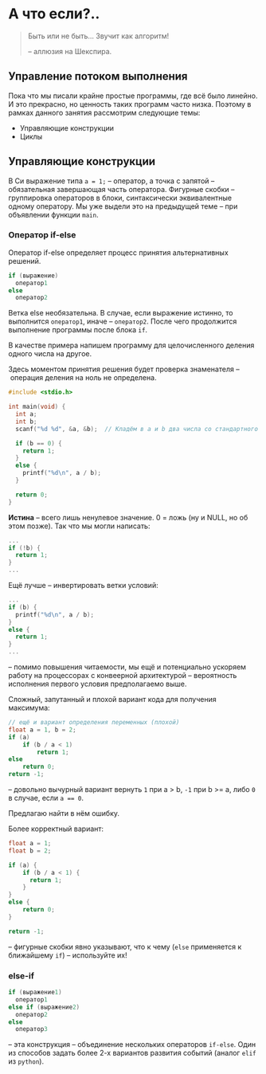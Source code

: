 # А что если?..

> Быть или не быть...
> Звучит как алгоритм!
>
> – аллюзия на Шекспира.

## Управление потоком выполнения

Пока что мы писали крайне простые программы, где всё было линейно. И это
прекрасно, но ценность таких программ часто низка. Поэтому в рамках
данного занятия рассмотрим следующие темы:

- Управляющие конструкции
- Циклы

## Управляющие конструкции

В Си выражение типа `a = 1;` – оператор, а точка с запятой – обязательная
завершающая часть оператора. Фигурные скобки – группировка операторов в блоки,
синтаксически эквивалентные одному оператору. Мы уже выдели это на предыдущей
теме – при объявлении функции `main`.

### Оператор if-else

Оператор if-else определяет процесс принятия альтернативных решений.

```C
if (выражение)
  оператор1
else
  оператор2
```

Ветка else необязательна. В случае, если выражение истинно, то выполнится
`оператор1`, иначе – `оператор2`. После чего продолжится выполнение программы
после блока `if`.

В качестве примера напишем программу для целочисленного деления одного числа на другое.

Здесь моментом принятия решения будет проверка знаменателя – операция деления
на ноль не определена.

```C
#include <stdio.h>

int main(void) {
  int a;
  int b;
  scanf("%d %d", &a, &b);  // Кладём в a и b два числа со стандартного ввода.

  if (b == 0) {
    return 1;
  }
  else {
    printf("%d\n", a / b);
  }

  return 0;
}
```

**Истина** – всего лишь ненулевое значение. 0 = ложь (ну и NULL, но об этом
позже). Так что мы могли написать:

```C
...
if (!b) {
  return 1;
}
...
```

Ещё лучше – инвертировать ветки условий:

```C
...
if (b) {
  printf("%d\n", a / b);
}
else {
  return 1;
}
...
```

– помимо повышения читаемости, мы ещё и потенциально ускоряем работу на процессорах
с конвеерной архитектурой – вероятность исполнения первого условия предполагаемо
выше.

Сложный, запутанный и плохой вариант кода для получения максимума:

```C
// ещё и вариант определения переменных (плохой)
float a = 1, b = 2;
if (a)
    if (b / a < 1)
        return 1;
else
    return 0;
return -1;
```

– довольно вычурный вариант вернуть `1` при a > b, `-1` при b >= a, либо `0` в случае, если `a == 0`.

Предлагаю найти в нём ошибку.

Более корректный вариант:

```C
float a = 1;
float b = 2;

if (a) {
    if (b / a < 1) {
      return 1;
    }
}
else {
    return 0;
}

return -1;
```

– фигурные скобки явно указывают, что к чему (`else` применяется к ближайшему
`if`) – используйте их!

### else-if

```C
if (выражение1)
  оператор1
else if (выражение2)
  оператор2
else
  оператор3
```

– эта конструкция – объединение нескольких операторов `if-else`.
Один из способов задать более 2-х вариантов развития событий (аналог `elif` из `python`).
